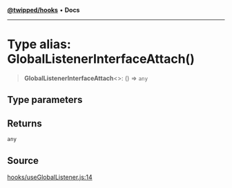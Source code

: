 [**@twipped/hooks**](../../README.md) • **Docs**

***

# Type alias: GlobalListenerInterfaceAttach()

> **GlobalListenerInterfaceAttach**\<\>: () => `any`

## Type parameters

## Returns

`any`

## Source

[hooks/useGlobalListener.js:14](https://github.com/Twipped/hooks/blob/main/hooks/useGlobalListener.js#L14)
